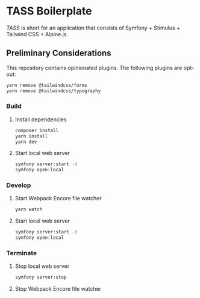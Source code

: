 # TASS Boilerplate

_TASS_ is short for an application that consists of Symfony + Stimulus + Tailwind CSS + Alpine.js. 

## Preliminary Considerations

This repository contains opinionated plugins. The following plugins are opt-out:
```sh
yarn remove @tailwindcss/forms
yarn remove @tailwindcss/typography
```

### Build

1. Install dependencies
   ```sh
   composer install
   yarn install
   yarn dev
   ```
2. Start local web server
   ```sh
   symfony server:start -d
   symfony open:local
   ```

### Develop
1. Start Webpack Encore file watcher
   ```sh
   yarn watch
   ```
2. Start local web server
   ```sh
   symfony server:start -d
   symfony open:local
   ```

### Terminate

1. Stop local web server
   ```sh
   symfony server:stop
   ```
2. Stop Webpack Encore file watcher